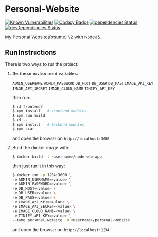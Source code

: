 # Personal-Website

[![Known Vulnerabilities](https://snyk.io/test/github/bacali95/personal-website/badge.svg)](https://snyk.io/test/github/bacali95/personal-website)
[![Codacy Badge](https://api.codacy.com/project/badge/Grade/bb9e671debb748f880a11f2aad198d05)](https://www.codacy.com/app/bacali95/personal-website?utm_source=github.com&amp;utm_medium=referral&amp;utm_content=bacali95/personal-website&amp;utm_campaign=Badge_Grade)
[![dependencies Status](https://david-dm.org/bacali95/personal-website/status.svg)](https://david-dm.org/bacali95/personal-website)
[![devDependencies Status](https://david-dm.org/bacali95/personal-website/dev-status.svg)](https://david-dm.org/bacali95/personal-website?type=dev)

My Personal Website(Resume) V2 with NodeJS.


## Run Instructions
There is two ways to run the project:
1. Set these environment variables:

    `ADMIN_USERNAME` `ADMIN_PASSWORD` `DB_HOST` `DB_USER` `DB_PASS`
    `IMAGE_API_KEY` `IMAGE_API_SECRET` `IMAGE_CLOUD_NAME` `TINIFY_API_KEY`
    
    then run:
    ```bash
    $ cd frontend/
    $ npm install   # frontend modules 
    $ npm run build
    $ cd ..
    $ npm install   # backend modules 
    $ npm start       
    ```
    and open the browser on `http://localhost:3000`
1. Build the docker image with:
    ```bash
    $ docker build -t <username>/node-web-app .
    ```
    then just run it in this way:
    ```bash
    $ docker run -p 1234:3000 \
    -e ADMIN_USERNAME=<value> \
    -e ADMIN_PASSWORD=<value> \
    -e DB_HOST=<value> \
    -e DB_USER=<value> \
    -e DB_PASS=<value> \
    -e IMAGE_API_KEY=<value> \
    -e IMAGE_API_SECRET=<value> \
    -e IMAGE_CLOUD_NAME=<value> \
    -e TINIFY_API_KEY=<value> \
    --name personal-website -d <username>/personal-website
    ```
    and open the browser on `http://localhost:1234`